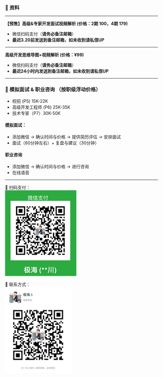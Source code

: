 ### ️🌟 资料
------
**【预售】高级&专家开发面试视频解析 (价格：2期 100，4期 179)**
- 微信扫码支付（**请务必备注邮箱**） 
- **最迟3.20前发送到备注邮箱，如未收到请私信UP**

------
**高级开发思维导图+视频解析 (价格：¥99)**
- 微信扫码支付（**请务必备注邮箱**） 
- **最迟24小时内发送到备注邮箱，如未收到请私信UP**

------
###  🌟 模拟面试 & 职业咨询 （按职级浮动价格）
- 校招 (P5)  15K-22K <br>
- 高级开发工程师 (P6) 25K-35K <br>
- 技术专家（P7）30K-50K <br>

#### 模拟面试：
- 添加微信 -> 确认时间与价格 -> 提供简历评估 -> 安排面试
- 面试（60分钟左右）+ 复盘与建议（30分钟）

#### 职业咨询
- 添加微信 -> 确认时间与价格 -> 进行咨询
- 在线语音

------
🌟 扫码支付：<br>
![Pay](img/PaymentCode.jpeg)

🌟 联系方式： <br>
![weChat](img/weChat.jpeg)
